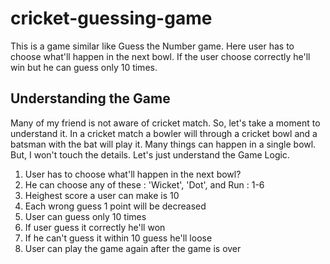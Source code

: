 # cricket-guessing-game

This is a game similar like Guess the Number game. Here user has to choose what'll happen in the next bowl. If the user choose correctly he'll win but he can guess only 10 times.

## Understanding the Game

Many of my friend is not aware of cricket match. So, let's take a moment to understand it. In a cricket match a bowler will through a cricket bowl and a batsman with the bat will play it. Many things can happen in a single bowl. But, I won't touch the details. Let's just understand the Game Logic.

1. User has to choose what'll happen in the next bowl?
2. He can choose any of these : 'Wicket', 'Dot', and Run : 1-6
3. Heighest score a user can make is 10
4. Each wrong guess 1 point will be decreased
5. User can guess only 10 times
6. If user guess it correctly he'll won
7. If he can't guess it within 10 guess he'll loose
8. User can play the game again after the game is over
